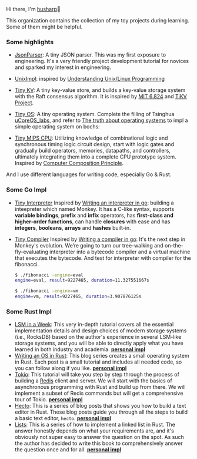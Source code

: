 Hi there, I'm [husharp](https://github.com/HuSharp)👋

This organization contains the collection of my toy projects during learning. Some of them might be helpful.

### Some highlights

- [JsonParser](https://github.com/ihusharp/jsonParser/tree/master/Json_stu/tutorial08): A tiny JSON parser. This was my first exposure to engineering. It's a very friendly project development tutorial for novices and sparked my interest in engineering.

- [UnixImpl](https://github.com/ihusharp/Unix-Linux_Programming#unix-linux_programming): inspired by [Understanding Unix/Linux Programming](https://www.perlmonks.org/?node=Tutorials)

- [Tiny KV](https://github.com/ihusharp/talent-plan_tinykv): A tiny key-value store, and builds a key-value storage system with the Raft consensus algorithm. It is inspired by [MIT 6.824](https://pdos.csail.mit.edu/6.824/) and [TiKV Project](https://github.com/tikv/tikv).

- [Tiny OS](https://github.com/ihusharp/HuSharp_OS): A tiny operating system. Complete the filling of Tsinghua [uCoreOS_labs](https://github.com/ihusharp/uCoreOS_labs), and refer to [The truth about operating systems](https://book.douban.com/subject/26745156/) to impl a simple operating system on bochs:

- [Tiny MIPS CPU](https://github.com/ihusharp/hust_MIPS_CPU_Design): Utilizing knowledge of combinational logic and synchronous timing logic circuit design, start with logic gates and gradually build operators, memories, datapaths, and controllers, ultimately integrating them into a complete CPU prototype system. Inspired by [Computer Composition Principle](https://book.douban.com/subject/35379794/).

And I use different languages for writing code, especially Go & Rust.

### Some Go Impl

- [Tiny Interpreter](https://github.com/ihusharp/Go-practice/tree/master/Interpreter) Inspired by  [Writing an interpreter in go](https://interpreterbook.com/): building a inteepreter which named Monkey. It has a C-like syntax, supports **variable bindings**, **prefix** and **infix** operators, has **first-class and higher-order functions**, can handle **closures** with ease and has **integers**, **booleans**, **arrays** and **hashes** built-in.

- [Tiny Compiler](https://github.com/ihusharp/Go-practice/tree/master/Compiler) Inspired by  [Writing a compiler in go](https://compilerbook.com/): It's the next step in Monkey's evolution. We’re going to turn our tree-walking and on-the-fly-evaluating interpreter into a bytecode compiler and a virtual machine that executes the bytecode. And test for interpreter with compiler for the fibonacci.

  ```bash
  $ ./fibonacci -engine=eval
  engine=eval, result=9227465, duration=11.327551667s
  
  $ ./fibonacci -engine=vm
  engine=vm, result=9227465, duration=3.907876125s
  ```

### Some Rust Impl

- [LSM in a Week](https://skyzh.github.io/mini-lsm/): This very in-depth tutorial covers all the essential implementation details and design choices of modern storage systems (i.e., RocksDB) based on the author's experience in several LSM-like storage systems, and you will be able to directly apply what you have learned in both industry and academia. [**personal impl**](https://github.com/ihusharp/mini-lsm/tree/husharp_lsm)
- [Writing an OS in Rust](https://os.phil-opp.com/): This blog series creates a small operating system in Rust. Each post is a small tutorial and includes all needed code, so you can follow along if you like. [**personal impl**](https://github.com/ihusharp/Rust-practice/tree/master/os_rust)
- [Tokio](https://tokio.rs/tokio/tutorial): This tutorial will take you step by step through the process of building a [Redis](https://redis.io/) client and server. We will start with the basics of asynchronous programming with Rust and build up from there. We will implement a subset of Redis commands but will get a comprehensive tour of Tokio. [**personal impl**](https://github.com/ihusharp/Rust-practice/tree/master/my-redis)
- [Hecto](https://www.flenker.blog/hecto/): This is a series of blog posts that shows you how to build a text editor in Rust. These blog posts guide you through all the steps to build a basic text editor, `hecto`. [**personal impl**](https://github.com/ihusharp/Rust-practice/tree/master/hecto)
- [Lists](https://rust-unofficial.github.io/too-many-lists/): This is a series of how to implement a linked list in Rust. The answer honestly depends on what your requirements are, and it's obviously not super easy to answer the question on the spot. As such the author has decided to write this book to comprehensively answer the question once and for all. [**personal impl**](https://github.com/ihusharp/Rust-practice/tree/master/lists)

